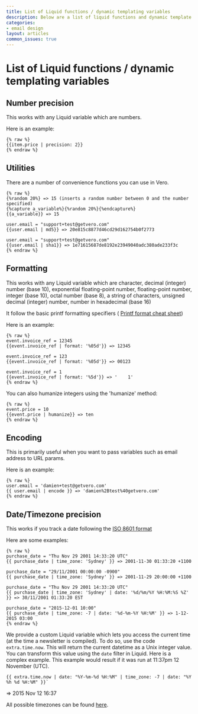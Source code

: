 ```yaml
---
title: List of Liquid functions / dynamic templating variables
description: Below are a list of liquid functions and dynamic template variables you can use when building out your email templates in Vero.
categories:
- email design
layout: articles
common_issues: true
---
```


# List of Liquid functions / dynamic templating variables
    
## Number precision

This works with any Liquid variable which are numbers.

Here is an example:

	{% raw %}
	{{item.price | precision: 2}}
	{% endraw %}
 
## Utilities

There are a number of convenience functions you can use in Vero. 
	
	{% raw %}
	{%random 20%} => 15 (inserts a random number between 0 and the number specified)
	{%capture a_variable%}{%random 20%}{%endcapture%}
	{{a_variable}} => 15

	user.email = "support+test@getvero.com"
	{{user.email | md5}} => 20e815c8877d46cd29d162754b0f2773

	user.email = "support+test@getvero.com"
	{{user.email | sha1}} => 1e71615687de8192e23949040adc380ade233f3c
	{% endraw %}

## Formatting

This works with any Liquid variable which are character, decimal (integer) number (base 10), exponential floating-point number, floating-point number, integer (base 10), octal number (base 8), a string of characters, unsigned decimal (integer) number, number in hexadecimal (base 16)
	
It follow the basic printf formatting specifiers (
[Printf format cheat sheet](http://alvinalexander.com/programming/printf-format-cheat-sheet))
 
Here is an example:

	{% raw %}
	event.invoice_ref = 12345
	{{event.invoice_ref | format: '%05d'}} => 12345

	event.invoice_ref = 123
	{{event.invoice_ref | format: '%05d'}} => 00123

	event.invoice_ref = 1
	{{event.invoice_ref | format: '%5d'}} => '    1'
	{% endraw %}
 
You can also humanize integers using the 'humanize' method:

	{% raw %}
	event.price = 10
	{{event.price | humanize}} => ten
	{% endraw %}
	
## Encoding

This is primarily useful when you want to pass variables such as email address to URL params.

Here is an example:

	{% raw %}
	user.email = 'damien+test@getvero.com'
	{{ user.email | encode }} => 'damien%2Btest%40getvero.com'
	{% endraw %}

## Date/Timezone precision

This works if you track a date following the [ISO 8601 format](https://en.wikipedia.org/wiki/ISO_8601)

Here are some examples:

	{% raw %}
	purchase_date = "Thu Nov 29 2001 14:33:20 UTC"
	{{ purchase_date | time_zone: 'Sydney' }} => 2001-11-30 01:33:20 +1100

	purchase_date = "29/11/2001 00:00:00 -0900"
	{{ purchase_date | time_zone: 'Sydney' }} => 2001-11-29 20:00:00 +1100

	purchase_date = "Thu Nov 29 2001 14:33:20 UTC"
	{{ purchase_date | time_zone: 'Sydney' | date: '%d/%m/%Y %H:%M:%S %Z' }} => 30/11/2001 01:33:20 EST
	
	purchase_date = "2015-12-01 10:00"
	{{ purchase_date | time_zone: -7 | date: '%d-%m-%Y %H:%M' }} => 1-12-2015 03:00
	{% endraw %}

We provide a custom Liquid variable which lets you access the current time (at the time a newsletter is compiled). To do so, use the code `extra.time.now`. This will return the current datetime as a Unix integer value. You can transform this value using the `date` filter in Liquid. Here is a complex example. This example would result if it was run at 11:37pm 12 November (UTC).

	{{ extra.time.now | date: "%Y-%m-%d %H:%M" | time_zone: -7 | date: "%Y %h %d %H:%M" }}`
 => 2015 Nov 12 16:37
	
All possible timezones can be found [here](http://apidock.com/rails/TimeZone).
